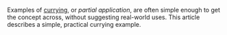 
Examples of [currying][], or *partial application*, are often simple enough
to get the concept across, without suggesting real-world uses. This article
describes a simple, practical currying example.

[currying]: http://en.wikipedia.org/wiki/Currying

